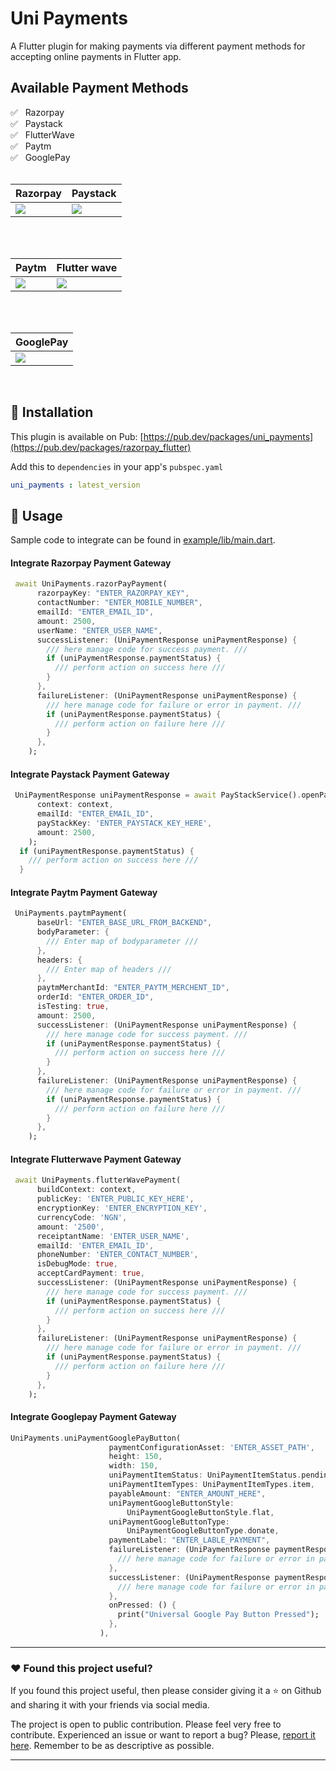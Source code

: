 # Uni Payments
A Flutter plugin for making payments via different payment methods for accepting online payments in Flutter app.
<br>
## Available Payment Methods

✅ &nbsp; Razorpay </br>
✅ &nbsp; Paystack</br>
✅ &nbsp; FlutterWave</br>
✅ &nbsp; Paytm</br>
✅ &nbsp; GooglePay
<br>
<br>

| Razorpay                                                                                        | Paystack                                                                                        |
| ----------------------------------------------------------------------------------------------- | ----------------------------------------------------------------------------------------------- |
| ![](https://github.com/NehilKoshiya/uni_payments/raw/master/example/assets/readme/razorpay.gif) | ![](https://github.com/NehilKoshiya/uni_payments/raw/master/example/assets/readme/paystack.gif) |

<br>
<br>

| Paytm                                                                                        | Flutter wave                                                                                       |
| -------------------------------------------------------------------------------------------- | -------------------------------------------------------------------------------------------------- |
| ![](https://github.com/NehilKoshiya/uni_payments/raw/master/example/assets/readme/paytm.gif) | ![](https://github.com/NehilKoshiya/uni_payments/raw/master/example/assets/readme/flutterwave.gif) |

<br> 
<br>

| GooglePay                                                                                                   |
| ----------------------------------------------------------------------------------------------------------- |
| ![](https://raw.githubusercontent.com/NehilKoshiya/uni_payments/master/example/assets/readme/googlepay.gif) |

<br>

## :rocket: Installation

This plugin is available on Pub: [https://pub.dev/packages/uni_payments](https://pub.dev/packages/razorpay_flutter)

Add this to `dependencies` in your app's `pubspec.yaml`

```yaml
uni_payments : latest_version
```

## :bookmark: Usage

Sample code to integrate can be found in [example/lib/main.dart](example/lib/main.dart).

#### Integrate Razorpay Payment Gateway

```dart
 await UniPayments.razorPayPayment(
      razorpayKey: "ENTER_RAZORPAY_KEY",
      contactNumber: "ENTER_MOBILE_NUMBER",
      emailId: "ENTER_EMAIL_ID",
      amount: 2500,
      userName: "ENTER_USER_NAME",
      successListener: (UniPaymentResponse uniPaymentResponse) {
        /// here manage code for success payment. ///
        if (uniPaymentResponse.paymentStatus) {
          /// perform action on success here ///
        }
      },
      failureListener: (UniPaymentResponse uniPaymentResponse) {
        /// here manage code for failure or error in payment. ///
        if (uniPaymentResponse.paymentStatus) {
          /// perform action on failure here ///
        }
      },
    );
```

#### Integrate Paystack Payment Gateway

```dart
 UniPaymentResponse uniPaymentResponse = await PayStackService().openPaystackWithCard(
      context: context,
      emailId: "ENTER_EMAIL_ID",
      payStackKey: 'ENTER_PAYSTACK_KEY_HERE',
      amount: 2500,
    );
  if (uniPaymentResponse.paymentStatus) {
    /// perform action on success here ///
  } 
```

#### Integrate Paytm Payment Gateway

```dart
 UniPayments.paytmPayment(
      baseUrl: "ENTER_BASE_URL_FROM_BACKEND",
      bodyParameter: {
        /// Enter map of bodyparameter ///
      },
      headers: {
        /// Enter map of headers ///
      },
      paytmMerchantId: "ENTER_PAYTM_MERCHENT_ID",
      orderId: "ENTER_ORDER_ID",
      isTesting: true,
      amount: 2500,
      successListener: (UniPaymentResponse uniPaymentResponse) {
        /// here manage code for success payment. ///
        if (uniPaymentResponse.paymentStatus) {
          /// perform action on success here ///
        }
      },
      failureListener: (UniPaymentResponse uniPaymentResponse) {
        /// here manage code for failure or error in payment. ///
        if (uniPaymentResponse.paymentStatus) {
          /// perform action on failure here ///
        }
      },
    );
```

#### Integrate Flutterwave Payment Gateway

```dart
 await UniPayments.flutterWavePayment(
      buildContext: context,
      publicKey: 'ENTER_PUBLIC_KEY_HERE',
      encryptionKey: 'ENTER_ENCRYPTION_KEY',
      currencyCode: 'NGN',
      amount: '2500',
      receiptantName: 'ENTER_USER_NAME',
      emailId: 'ENTER_EMAIL_ID',
      phoneNumber: 'ENTER_CONTACT_NUMBER',
      isDebugMode: true,
      acceptCardPayment: true,
      successListener: (UniPaymentResponse uniPaymentResponse) {
        /// here manage code for success payment. ///
        if (uniPaymentResponse.paymentStatus) {
          /// perform action on success here ///
        }
      },
      failureListener: (UniPaymentResponse uniPaymentResponse) {
        /// here manage code for failure or error in payment. ///
        if (uniPaymentResponse.paymentStatus) {
          /// perform action on failure here /// 
        }
      },
    );
```
#### Integrate Googlepay Payment Gateway
```dart
UniPayments.uniPaymentGooglePayButton(
                      paymentConfigurationAsset: 'ENTER_ASSET_PATH',
                      height: 150,
                      width: 150,
                      uniPaymentItemStatus: UniPaymentItemStatus.pending,
                      uniPaymentItemTypes: UniPaymentItemTypes.item,
                      payableAmount: "ENTER_AMOUNT_HERE",
                      uniPaymentGoogleButtonStyle:
                          UniPaymentGoogleButtonStyle.flat,
                      uniPaymentGoogleButtonType:
                          UniPaymentGoogleButtonType.donate,
                      paymentLabel: "ENTER_LABLE_PAYMENT",
                      failureListener: (UniPaymentResponse paymentResponse) {
                        /// here manage code for failure or error in payment. ///
                      },
                      successListener: (UniPaymentResponse paymentResponse) {
                        /// here manage code for failure or error in payment. ///
                      },
                      onPressed: () {
                        print("Universal Google Pay Button Pressed");
                      },
                    ),
```                    
***

### :heart:  Found this project useful?

If you found this project useful, then please consider giving it a :star:  on Github and sharing it with your friends via social media.

The project is open to public contribution. Please feel very free to contribute.
Experienced an issue or want to report a bug? Please, [report it here](https://github.com/NehilKoshiya/uni_payments/issues). Remember to be as descriptive as possible.

---


